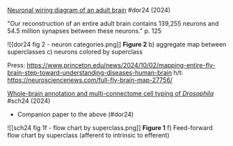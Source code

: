 [Neuronal wiring diagram of an adult brain](https://doi.org/10.1038/s41586-024-07558-y) #dor24 (2024)

"Our reconstruction of an entire adult brain contains 139,255 neurons and 54.5 million synapses between these neurons." p. 125

![[dor24 fig 2 - neuron categories.png]]
**Figure 2** b) aggregate map between superclasses c) neurons colored by superclass

Press: https://www.princeton.edu/news/2024/10/02/mapping-entire-fly-brain-step-toward-understanding-diseases-human-brain
h/t: https://neurosciencenews.com/full-fly-brain-map-27756/


[Whole-brain annotation and multi-connectome cell typing of _Drosophila_](https://doi.org/10.1038/s41586-024-07686-5) #sch24 (2024)

- Companion paper to the above (#dor24)

![[sch24 fig 1f - flow chart by superclass.png]]
**Figure 1** f) Feed-forward flow chart by superclass (afferent to intrinsic to efferent)
